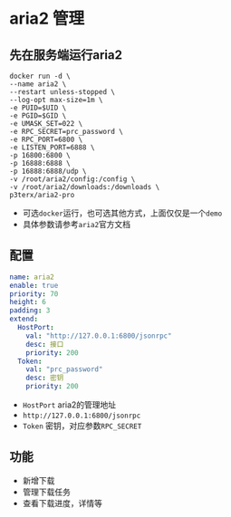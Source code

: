 #  aria2 管理

## 先在服务端运行aria2

```shell
docker run -d \
--name aria2 \
--restart unless-stopped \
--log-opt max-size=1m \
-e PUID=$UID \
-e PGID=$GID \
-e UMASK_SET=022 \
-e RPC_SECRET=prc_password \
-e RPC_PORT=6800 \
-e LISTEN_PORT=6888 \
-p 16800:6800 \
-p 16888:6888 \
-p 16888:6888/udp \
-v /root/aria2/config:/config \
-v /root/aria2/downloads:/downloads \
p3terx/aria2-pro
```

- 可选`docker`运行，也可选其他方式，上面仅仅是一个`demo`
- 具体参数请参考`aria2`官方文档


## 配置
```yaml
name: aria2
enable: true
priority: 70
height: 6
padding: 3
extend:
  HostPort:
    val: "http://127.0.0.1:6800/jsonrpc"
    desc: 接口
    priority: 200
  Token:
    val: "prc_password"
    desc: 密钥
    priority: 200
```


-  `HostPort` aria2的管理地址
  - `http://127.0.0.1:6800/jsonrpc`
- `Token` 密钥，对应参数`RPC_SECRET`


## 功能
- 新增下载
- 管理下载任务
- 查看下载进度，详情等
